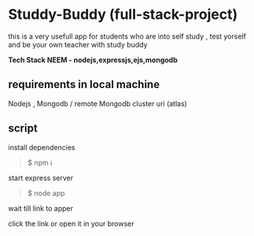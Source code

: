 # Studdy-Buddy (full-stack-project)
this is a very usefull app for students who are into self study , test yorself and be your own teacher with study buddy

<b>Tech Stack NEEM - nodejs,expressjs,ejs,mongodb</b>

<h2>requirements in local machine</h2>

Nodejs , Mongodb / remote Mongodb cluster uri (atlas)

<h2>script</h2>

<p>install dependencies  </p>  

> $ npm i

<p>start express server <p> 

> $ node app
  
 
<p>wait till link to apper  </p>
click the link or open it in your browser
